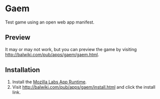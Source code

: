 # Gaem

Test game using an open web app manifest.

## Preview

It may or may not work, but you can preview the game by visiting http://balwiki.com/pub/apps/gaem/gaem.html.

## Installation

1. Install the [Mozilla Labs App Runtime](https://addons.mozilla.org/en-US/firefox/addon/app-runtime/).
2. Visit http://balwiki.com/pub/apps/gaem/install.html and click the install link.
